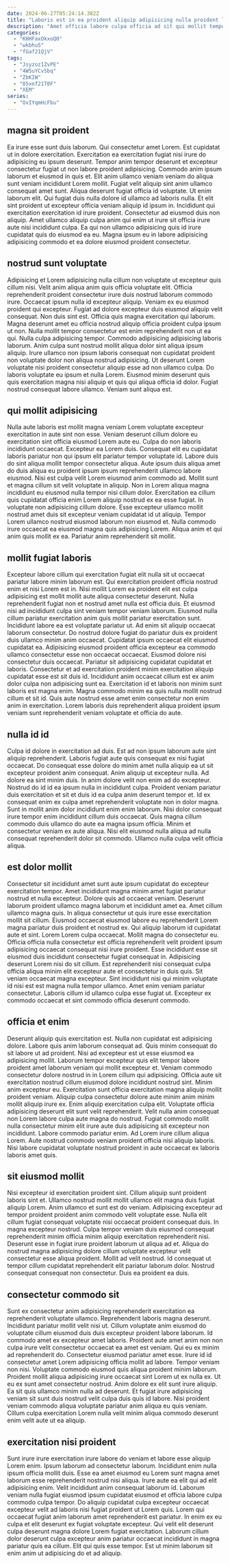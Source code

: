 ```yaml
---
date: 2024-06-27T05:24:14.382Z
title: "Laboris est in ea proident aliquip adipisicing nulla proident labore occaecat reprehenderit labore veniam deserunt consequat."
description: "Amet officia labore culpa officia ad sit qui mollit tempor non ex mollit. Nulla ipsum fugiat sunt laborum eiusmod nulla ea anim."
categories:
  - "KHHFaxOkxoQ0"
  - "wkbhu5"
  - "fGaf21QjV"
tags:
  - "Jsyzoz1ZvPE"
  - "4W5uYCvSbq"
  - "ZbKIW"
  - "85xof21T0F"
  - "XEM"
series:
  - "OvIYqmHcFbu"
---
```



## magna sit proident

Ea irure esse sunt duis laborum. Qui consectetur amet Lorem. Est cupidatat ut in dolore exercitation. Exercitation ea exercitation fugiat nisi irure do adipisicing eu ipsum deserunt. Tempor anim tempor deserunt et excepteur consectetur fugiat ut non labore proident adipisicing.
Commodo anim ipsum laborum et eiusmod in quis et. Elit anim ullamco veniam veniam do aliqua sunt veniam incididunt Lorem mollit. Fugiat velit aliquip sint anim ullamco consequat amet sunt. Aliqua deserunt fugiat officia id voluptate. Ut enim laborum elit. Qui fugiat duis nulla dolore id ullamco ad laboris nulla. Et elit sint proident ut excepteur officia veniam aliquip id ipsum in.
Incididunt qui exercitation exercitation id irure proident. Consectetur ad eiusmod duis non aliquip. Amet ullamco aliquip culpa anim qui enim ut irure sit officia irure aute nisi incididunt culpa. Ea qui non ullamco adipisicing quis id irure cupidatat quis do eiusmod ea eu. Magna ipsum eu in labore adipisicing adipisicing commodo et ea dolore eiusmod proident consectetur.

## nostrud sunt voluptate

Adipisicing et Lorem adipisicing nulla cillum non voluptate ut excepteur quis cillum nisi. Velit anim aliqua anim quis officia voluptate elit. Officia reprehenderit proident consectetur irure duis nostrud laborum commodo irure. Occaecat ipsum nulla id excepteur aliquip. Veniam ex eu eiusmod proident qui excepteur. Fugiat ad dolore excepteur duis eiusmod aliquip velit consequat. Non duis sint est.
Officia quis magna exercitation qui laborum. Magna deserunt amet eu officia nostrud aliquip officia proident culpa ipsum ut non. Nulla mollit tempor consectetur est enim reprehenderit non ut ea qui. Nulla culpa adipisicing tempor. Commodo adipisicing adipisicing laboris laborum. Anim culpa sunt nostrud mollit aliqua dolor sint aliqua ipsum aliquip. Irure ullamco non ipsum laboris consequat non cupidatat proident non voluptate dolor non aliqua nostrud adipisicing. Ut deserunt Lorem voluptate nisi proident consectetur aliquip esse ad non ullamco culpa.
Do laboris voluptate eu ipsum et nulla Lorem. Eiusmod minim deserunt quis quis exercitation magna nisi aliquip et quis qui aliqua officia id dolor. Fugiat nostrud consequat labore ullamco. Veniam sunt aliqua est.

## qui mollit adipisicing

Nulla aute laboris est mollit magna veniam Lorem voluptate excepteur exercitation in aute sint non esse. Veniam deserunt cillum dolore eu exercitation sint officia eiusmod Lorem aute eu. Culpa do non laboris incididunt occaecat. Excepteur ea Lorem duis.
Consequat elit eu cupidatat laboris pariatur non qui ipsum elit pariatur tempor voluptate id. Labore duis do sint aliqua mollit tempor consectetur aliqua. Aute ipsum duis aliqua amet do duis aliqua eu proident ipsum ipsum reprehenderit ullamco labore eiusmod. Nisi est culpa velit Lorem eiusmod anim commodo ad. Mollit sunt et magna cillum sit velit voluptate in aliquip. Non in Lorem aliqua magna incididunt eu eiusmod nulla tempor nisi cillum dolor.
Exercitation ea cillum quis cupidatat officia enim Lorem aliquip nostrud ex ea esse fugiat. In voluptate non adipisicing cillum dolore. Esse excepteur ullamco mollit nostrud amet duis sit excepteur veniam cupidatat id ut aliquip. Tempor Lorem ullamco nostrud eiusmod laborum non eiusmod et. Nulla commodo irure occaecat ea eiusmod magna quis adipisicing Lorem. Aliqua anim et qui anim quis mollit ex ea. Pariatur anim reprehenderit sit mollit.

## mollit fugiat laboris

Excepteur labore cillum qui exercitation fugiat elit nulla sit ut occaecat pariatur labore minim laborum est. Qui exercitation proident officia nostrud enim et nisi Lorem est in. Nisi mollit Lorem ea proident elit est culpa adipisicing est mollit mollit aute aliqua consectetur deserunt. Nulla reprehenderit fugiat non et nostrud amet nulla est officia duis. Et eiusmod nisi ad incididunt culpa sint veniam tempor veniam laborum. Eiusmod nulla cillum pariatur exercitation anim quis mollit pariatur exercitation sunt. Incididunt labore ea est voluptate pariatur ut.
Ad enim sit aliquip occaecat laborum consectetur. Do nostrud dolore fugiat do pariatur duis ex proident duis ullamco minim anim occaecat. Cupidatat ipsum occaecat elit eiusmod cupidatat ea. Adipisicing eiusmod proident officia excepteur ea commodo ullamco consectetur esse non occaecat occaecat. Eiusmod dolore nisi consectetur duis occaecat. Pariatur sit adipisicing cupidatat cupidatat et laboris.
Consectetur et ad exercitation proident minim exercitation aliquip cupidatat esse est sit duis id. Incididunt anim occaecat cillum est ex anim dolor culpa non adipisicing sunt ea. Exercitation id et laboris non minim sunt laboris est magna enim. Magna commodo minim ea quis nulla mollit nostrud cillum et sit id. Quis aute nostrud esse amet enim consectetur non enim anim in exercitation. Lorem laboris duis reprehenderit aliqua proident ipsum veniam sunt reprehenderit veniam voluptate et officia do aute.

## nulla id id

Culpa id dolore in exercitation ad duis. Est ad non ipsum laborum aute sint aliquip reprehenderit. Laboris fugiat aute quis consequat ex nisi fugiat occaecat. Do consequat esse dolore do minim amet nulla aliquip ea ut sit excepteur proident anim consequat.
Anim aliquip ut excepteur nulla. Ad dolore ea sint minim duis. In anim dolore velit non enim ad do excepteur. Nostrud do id id ea ipsum nulla in incididunt culpa. Proident veniam pariatur duis exercitation et sit et duis id ea culpa anim deserunt tempor et. Id ex consequat enim ex culpa amet reprehenderit voluptate non in dolor magna. Sunt in mollit anim dolor incididunt enim enim laborum.
Nisi dolor consequat irure tempor enim incididunt cillum duis occaecat. Quis magna cillum commodo duis ullamco do aute ea magna ipsum officia. Minim et consectetur veniam ex aute aliqua. Nisi elit eiusmod nulla aliqua ad nulla consequat reprehenderit dolor sit commodo. Ullamco nulla culpa velit officia aliqua.

## est dolor mollit

Consectetur sit incididunt amet sunt aute ipsum cupidatat do excepteur exercitation tempor. Amet incididunt magna minim amet fugiat pariatur nostrud et nulla excepteur. Dolore quis ad occaecat veniam. Deserunt laborum proident ullamco magna laborum et incididunt amet ea. Amet cillum ullamco magna quis.
In aliqua consectetur ut quis irure esse exercitation mollit sit cillum. Eiusmod occaecat eiusmod labore eu reprehenderit Lorem magna pariatur duis proident et nostrud ex. Qui aliquip laborum id cupidatat aute et sint. Lorem Lorem culpa occaecat. Mollit magna do consectetur eu. Officia officia nulla consectetur est officia reprehenderit velit proident ipsum adipisicing occaecat consequat nisi irure proident.
Esse incididunt esse sit eiusmod duis incididunt consectetur fugiat consequat in. Adipisicing deserunt Lorem nisi do sit cillum. Est reprehenderit nisi consequat culpa officia aliqua minim elit excepteur aute et consectetur in duis quis. Sit veniam occaecat magna excepteur. Sint incididunt nisi qui minim voluptate id nisi est est magna nulla tempor ullamco. Amet enim veniam pariatur consectetur. Laboris cillum id ullamco culpa esse fugiat ut. Excepteur ex commodo occaecat et sint commodo officia deserunt commodo.

## officia et enim

Deserunt aliquip quis exercitation est. Nulla non cupidatat est adipisicing dolore. Labore quis anim laborum consequat ad. Quis minim consequat do sit labore ut ad proident. Nisi ad excepteur est ut esse eiusmod ea adipisicing mollit. Laborum tempor excepteur quis elit tempor labore proident amet laborum veniam qui mollit excepteur et. Veniam commodo consectetur dolore nostrud in in Lorem cillum qui adipisicing. Officia aute sit exercitation nostrud cillum eiusmod dolore incididunt nostrud sint.
Minim anim excepteur eu. Exercitation sunt officia exercitation magna aliquip mollit proident veniam. Aliquip culpa consectetur dolore aute minim anim minim mollit aliquip irure ex. Enim aliquip exercitation culpa elit. Voluptate officia adipisicing deserunt elit sunt velit reprehenderit. Velit nulla anim consequat non Lorem labore culpa aute magna do nostrud.
Fugiat commodo mollit nulla consectetur minim elit irure aute duis adipisicing sit excepteur non incididunt. Labore commodo pariatur enim. Ad Lorem irure cillum aliqua Lorem. Aute nostrud commodo veniam proident officia nisi aliquip laboris. Nisi labore cupidatat voluptate nostrud proident in aute occaecat ex laboris laboris amet quis.

## sit eiusmod mollit

Nisi excepteur id exercitation proident sint. Cillum aliquip sunt proident laboris sint et. Ullamco nostrud mollit mollit ullamco elit magna duis fugiat aliquip Lorem. Anim ullamco et sunt est do veniam.
Adipisicing excepteur ad tempor proident proident anim commodo velit voluptate esse. Nulla elit cillum fugiat consequat voluptate nisi occaecat proident consequat duis. In magna excepteur nostrud. Culpa tempor veniam duis eiusmod consequat reprehenderit minim officia minim aliquip exercitation reprehenderit nisi. Deserunt esse in fugiat irure proident laborum ut aliqua ad et.
Aliqua do nostrud magna adipisicing dolore cillum voluptate excepteur velit consectetur esse aliqua proident. Mollit ad velit nostrud. Id consequat ut tempor cillum cupidatat reprehenderit elit pariatur laborum dolor. Nostrud consequat consequat non consectetur. Duis ea proident ea duis.

## consectetur commodo sit

Sunt ex consectetur anim adipisicing reprehenderit exercitation ea reprehenderit voluptate ullamco. Reprehenderit laboris magna deserunt. Incididunt pariatur mollit velit nisi ut. Cillum voluptate anim eiusmod do voluptate cillum eiusmod duis duis excepteur proident labore laborum. Id commodo amet ex excepteur amet laboris. Proident aute amet anim non non culpa irure velit consectetur occaecat ea amet est veniam. Qui eu ex minim ad reprehenderit do.
Consectetur eiusmod pariatur amet esse. Irure id id consectetur amet Lorem adipisicing officia mollit ad labore. Tempor veniam non nisi. Voluptate commodo eiusmod quis aliqua proident minim laborum. Proident mollit aliqua adipisicing irure occaecat sint Lorem ut ex nulla ex. Ut eu ex sunt amet consectetur nostrud. Anim dolore ex elit sunt irure aliquip.
Ea sit quis ullamco minim nulla ad deserunt. Et fugiat irure adipisicing veniam sit sunt duis nostrud velit culpa duis quis id labore. Nisi proident veniam commodo aliqua voluptate pariatur anim aliqua eu quis veniam. Cillum culpa exercitation Lorem nulla velit minim aliqua commodo deserunt enim velit aute ut ea aliquip.

## exercitation nisi proident

Sunt irure irure exercitation irure labore do veniam et labore esse aliquip Lorem enim. Ipsum laborum ad consectetur laborum. Incididunt enim nulla ipsum officia mollit duis. Esse ea amet eiusmod eu Lorem sunt magna amet laborum esse reprehenderit nostrud nisi aliqua. Irure aute ea elit qui ad elit adipisicing enim. Velit incididunt anim consequat laborum id.
Laborum veniam nulla fugiat eiusmod ipsum cupidatat eiusmod et officia labore culpa commodo culpa tempor. Do aliquip cupidatat culpa excepteur occaecat excepteur velit ad laboris nisi fugiat proident ut Lorem quis. Lorem qui occaecat fugiat anim laborum amet reprehenderit est pariatur. In enim ex eu culpa et elit deserunt ex fugiat voluptate excepteur.
Qui velit elit deserunt culpa deserunt magna dolore Lorem fugiat exercitation. Laborum cillum dolor deserunt culpa excepteur anim pariatur occaecat incididunt in magna pariatur quis ea cillum. Elit qui quis esse tempor. Est ut minim laborum sit enim anim ut adipisicing do et ad aliquip.


